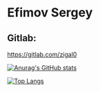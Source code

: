 # Efimov Sergey

## Gitlab:
https://gitlab.com/zigal0

[![Anurag's GitHub stats](https://github-readme-stats.vercel.app/api?username=zigal0)](https://github.com/anuraghazra/github-readme-stats)

[![Top Langs](https://github-readme-stats.vercel.app/api/top-langs/?username=zigal0&layout=compact)](https://github.com/anuraghazra/github-readme-stats)
